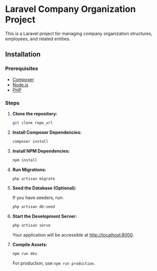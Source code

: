 # Laravel Company Organization Project

This is a Laravel project for managing company organization structures, employees, and related entities.

## Installation

### Prerequisites

- [Composer](https://getcomposer.org/)
- [Node.js](https://nodejs.org/)
- [PHP](https://www.php.net/)

### Steps

1. **Clone the repository:**

    ```bash
    git clone repo_url
    ```

2. **Install Composer Dependencies:**

    ```bash
    composer install
    ```

3. **Install NPM Dependencies:**

    ```bash
    npm install
    ```

4. **Run Migrations:**

    ```bash
    php artisan migrate
    ```

5. **Seed the Database (Optional):**

    If you have seeders, run:

    ```bash
    php artisan db:seed
    ```

6. **Start the Development Server:**

    ```bash
    php artisan serve
    ```

    Your application will be accessible at [http://localhost:8000](http://localhost:8000).

7. **Compile Assets:**

    ```bash
    npm run dev
    ```

    For production, use `npm run production`.
